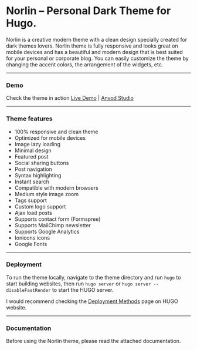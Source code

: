 # Norlin – Personal Dark Theme for Hugo.

Norlin is a creative modern theme with a clean design specially created for dark themes lovers. Norlin theme is fully responsive and looks great on mobile devices and has a beautiful and modern design that is best suited for your personal or corporate blog. You can easily customize the theme by changing the accent colors, the arrangement of the widgets, etc.

* * *

### Demo

Check the theme in action [Live Demo](https://norlin-hugo.netlify.app/) |
[Anvod Studio](https://anvodstudio.com)

* * *

### Theme features

- 100% responsive and clean theme
- Optimized for mobile devices
- Image lazy loading
- Minimal design
- Featured post
- Social sharing buttons
- Post navigation
- Syntax highlighting
- Instant search
- Compatible with modern browsers
- Medium style image zoom
- Tags support
- Custom logo support
- Ajax load posts
- Supports contact form (Formspree)
- Supports MailChimp newsletter
- Supports Google Analytics
- Ionicons icons
- Google Fonts

* * *

### Deployment

To run the theme locally, navigate to the theme directory and run `hugo` to start building websites, then run `hugo server` or `hugo server --disableFastRender` to start the HUGO server.

I would recommend checking the [Deployment Methods](https://gohugo.io/hosting-and-deployment/) page on HUGO website.

* * *

### Documentation

Before using the Norlin theme, please read the attached documentation.